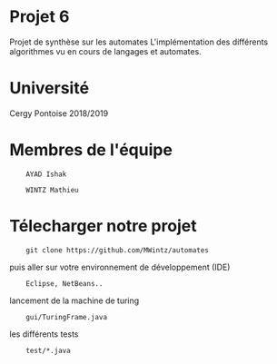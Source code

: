 # Projet 6
Projet de synthèse sur les automates
L'implémentation des différents algorithmes vu en cours de langages et automates.

# Université
Cergy Pontoise 2018/2019

# Membres de l'équipe
```
	AYAD Ishak
```
```
	WINTZ Mathieu
```

# Télecharger notre projet

```
	git clone https://github.com/MWintz/automates
```	

puis aller sur votre environnement de développement (IDE)
```
	Eclipse, NetBeans..
```

lancement de la machine de turing
```
	gui/TuringFrame.java
```

les différents tests
```
	test/*.java
```
